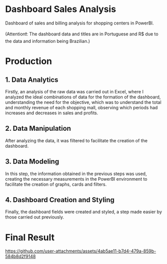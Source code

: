 # Dashboard Sales Analysis
Dashboard of sales and billing analysis for shopping centers in PowerBI. <br>
<br>
(Attention❗️: The dashboard data and titles are in Portuguese and R$ due to the data and information being Brazilian.)

<h1> Production </h1>

<h2> 1. Data Analytics </h2>
Firstly, an analysis of the raw data was carried out in Excel, where I analyzed the ideal combinations of data for the formation of the dashboard, understanding the need for the objective, which was to understand the total and monthly revenue of each shopping mall, observing which periods had increases and decreases in sales and profits.
<h2> 2. Data Manipulation </h2>
After analyzing the data, it was filtered to facilitate the creation of the dashboard.
<h2> 3. Data Modeling </h2>
In this step, the information obtained in the previous steps was used, creating the necessary measurements in the PowerBI environment to facilitate the creation of graphs, cards and filters.
<h2> 4. Dashboard Creation and Styling </h2>
Finally, the dashboard fields were created and styled, a step made easier by those carried out previously.
<h1> Final Result</h1>


https://github.com/user-attachments/assets/4ab5ae11-b7d4-479a-859b-584b8d2f9148

